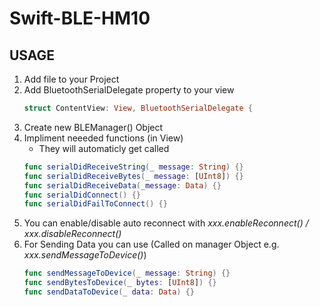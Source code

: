 # Swift-BLE-HM10

## USAGE

1. Add file to your Project
2. Add BluetoothSerialDelegate property to your view
    ```swift
    struct ContentView: View, BluetoothSerialDelegate {
    ```
3. Create new BLEManager() Object
4. Impliment neeeded functions (in View)
    * They will automaticly get called
    ```swift
    func serialDidReceiveString(_ message: String) {}
    func serialDidReceiveBytes(_ message: [UInt8]) {}
    func serialDidReceiveData(_message: Data) {}
    func serialDidConnect() {}
    func serialDidFailToConnect() {}
      ```
5. You can enable/disable auto reconnect with *xxx.enableReconnect() / xxx.disableReconnect()*
6. For Sending Data you can use (Called on manager Object e.g. *xxx.sendMessageToDevice()*)
    ```swift
    func sendMessageToDevice(_ message: String) {}
    func sendBytesToDevice(_ bytes: [UInt8]) {}
    func sendDataToDevice(_ data: Data) {}
    ```
